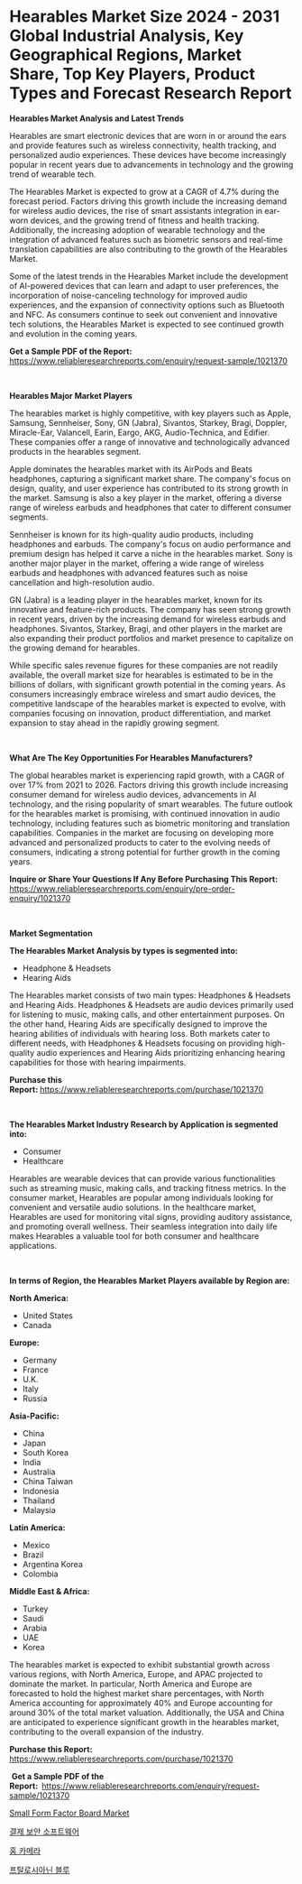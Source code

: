 <p><h1>Hearables Market Size 2024 - 2031 Global Industrial Analysis, Key Geographical Regions, Market Share, Top Key Players, Product Types and Forecast Research Report</h1></p><p><strong>Hearables Market Analysis and Latest Trends</strong></p>
<p><p>Hearables are smart electronic devices that are worn in or around the ears and provide features such as wireless connectivity, health tracking, and personalized audio experiences. These devices have become increasingly popular in recent years due to advancements in technology and the growing trend of wearable tech.</p><p>The Hearables Market is expected to grow at a CAGR of 4.7% during the forecast period. Factors driving this growth include the increasing demand for wireless audio devices, the rise of smart assistants integration in ear-worn devices, and the growing trend of fitness and health tracking. Additionally, the increasing adoption of wearable technology and the integration of advanced features such as biometric sensors and real-time translation capabilities are also contributing to the growth of the Hearables Market.</p><p>Some of the latest trends in the Hearables Market include the development of AI-powered devices that can learn and adapt to user preferences, the incorporation of noise-canceling technology for improved audio experiences, and the expansion of connectivity options such as Bluetooth and NFC. As consumers continue to seek out convenient and innovative tech solutions, the Hearables Market is expected to see continued growth and evolution in the coming years.</p></p>
<p><strong>Get a Sample PDF of the Report:&nbsp;</strong> <a href="https://www.reliableresearchreports.com/enquiry/request-sample/1021370">https://www.reliableresearchreports.com/enquiry/request-sample/1021370</a></p>
<p>&nbsp;</p>
<p><strong>Hearables Major Market Players</strong></p>
<p><p>The hearables market is highly competitive, with key players such as Apple, Samsung, Sennheiser, Sony, GN (Jabra), Sivantos, Starkey, Bragi, Doppler, Miracle-Ear, Valancell, Earin, Eargo, AKG, Audio-Technica, and Edifier. These companies offer a range of innovative and technologically advanced products in the hearables segment.</p><p>Apple dominates the hearables market with its AirPods and Beats headphones, capturing a significant market share. The company's focus on design, quality, and user experience has contributed to its strong growth in the market. Samsung is also a key player in the market, offering a diverse range of wireless earbuds and headphones that cater to different consumer segments.</p><p>Sennheiser is known for its high-quality audio products, including headphones and earbuds. The company's focus on audio performance and premium design has helped it carve a niche in the hearables market. Sony is another major player in the market, offering a wide range of wireless earbuds and headphones with advanced features such as noise cancellation and high-resolution audio.</p><p>GN (Jabra) is a leading player in the hearables market, known for its innovative and feature-rich products. The company has seen strong growth in recent years, driven by the increasing demand for wireless earbuds and headphones. Sivantos, Starkey, Bragi, and other players in the market are also expanding their product portfolios and market presence to capitalize on the growing demand for hearables.</p><p>While specific sales revenue figures for these companies are not readily available, the overall market size for hearables is estimated to be in the billions of dollars, with significant growth potential in the coming years. As consumers increasingly embrace wireless and smart audio devices, the competitive landscape of the hearables market is expected to evolve, with companies focusing on innovation, product differentiation, and market expansion to stay ahead in the rapidly growing segment.</p></p>
<p>&nbsp;</p>
<p><strong>What Are The Key Opportunities For Hearables Manufacturers?</strong></p>
<p><p>The global hearables market is experiencing rapid growth, with a CAGR of over 17% from 2021 to 2026. Factors driving this growth include increasing consumer demand for wireless audio devices, advancements in AI technology, and the rising popularity of smart wearables. The future outlook for the hearables market is promising, with continued innovation in audio technology, including features such as biometric monitoring and translation capabilities. Companies in the market are focusing on developing more advanced and personalized products to cater to the evolving needs of consumers, indicating a strong potential for further growth in the coming years.</p></p>
<p><strong>Inquire or Share Your Questions If Any Before Purchasing This Report:</strong> <a href="https://www.reliableresearchreports.com/enquiry/pre-order-enquiry/1021370">https://www.reliableresearchreports.com/enquiry/pre-order-enquiry/1021370</a></p>
<p>&nbsp;</p>
<p><strong>Market Segmentation</strong></p>
<p><strong>The Hearables Market Analysis by types is segmented into:</strong></p>
<p><ul><li>Headphone & Headsets</li><li>Hearing Aids</li></ul></p>
<p><p>The Hearables market consists of two main types: Headphones & Headsets and Hearing Aids. Headphones & Headsets are audio devices primarily used for listening to music, making calls, and other entertainment purposes. On the other hand, Hearing Aids are specifically designed to improve the hearing abilities of individuals with hearing loss. Both markets cater to different needs, with Headphones & Headsets focusing on providing high-quality audio experiences and Hearing Aids prioritizing enhancing hearing capabilities for those with hearing impairments.</p></p>
<p><strong>Purchase this Report:&nbsp;</strong><a href="https://www.reliableresearchreports.com/purchase/1021370">https://www.reliableresearchreports.com/purchase/1021370</a></p>
<p>&nbsp;</p>
<p><strong>The Hearables Market Industry Research by Application is segmented into:</strong></p>
<p><ul><li>Consumer</li><li>Healthcare</li></ul></p>
<p><p>Hearables are wearable devices that can provide various functionalities such as streaming music, making calls, and tracking fitness metrics. In the consumer market, Hearables are popular among individuals looking for convenient and versatile audio solutions. In the healthcare market, Hearables are used for monitoring vital signs, providing auditory assistance, and promoting overall wellness. Their seamless integration into daily life makes Hearables a valuable tool for both consumer and healthcare applications.</p></p>
<p>&nbsp;</p>
<p><strong>In terms of Region, the Hearables Market Players available by Region are:</strong></p>
<p>
    <p> <strong> North America: </strong>
        <ul>
            <li>United States</li>
            <li>Canada</li>
        </ul>
        </p> 
    <p> <strong> Europe: </strong>
        <ul>
            <li>Germany</li>
            <li>France</li>
            <li>U.K.</li>
            <li>Italy</li>
            <li>Russia</li>
        </ul>
        </p> 
    <p> <strong> Asia-Pacific: </strong>
        <ul>
            <li>China</li>
            <li>Japan</li>
            <li>South Korea</li>
            <li>India</li>
            <li>Australia</li>
            <li>China Taiwan</li>
            <li>Indonesia</li>
            <li>Thailand</li>
            <li>Malaysia</li>
        </ul>
        </p> 
    <p> <strong> Latin America: </strong>
        <ul>
            <li>Mexico</li>
            <li>Brazil</li>
            <li>Argentina Korea</li>
            <li>Colombia</li>
        </ul>
        </p> 
    <p> <strong> Middle East & Africa: </strong>
        <ul>
            <li>Turkey</li>
            <li>Saudi</li>
            <li>Arabia</li>
            <li>UAE</li>
            <li>Korea</li>
        </ul>
    </p>
    </p>
<p><p>The hearables market is expected to exhibit substantial growth across various regions, with North America, Europe, and APAC projected to dominate the market. In particular, North America and Europe are forecasted to hold the highest market share percentages, with North America accounting for approximately 40% and Europe accounting for around 30% of the total market valuation. Additionally, the USA and China are anticipated to experience significant growth in the hearables market, contributing to the overall expansion of the industry.</p></p>
<p><strong>Purchase this Report: </strong><a href="https://www.reliableresearchreports.com/purchase/1021370">https://www.reliableresearchreports.com/purchase/1021370</a></p>
<p>&nbsp;<strong>Get a Sample PDF of the Report:&nbsp;&nbsp;</strong><a href="https://www.reliableresearchreports.com/enquiry/request-sample/1021370">https://www.reliableresearchreports.com/enquiry/request-sample/1021370</a></p>
<p><strong></strong></p>
<p><p><a href="https://medium.com/@peterm12562/small-form-factor-board-market-analysis-its-cagr-market-segmentation-and-global-industry-overview-c93ab3bb8a10">Small Form Factor Board Market</a></p><p><a href="https://github.com/vsap75a286l/Market-Research-Report-List-1/blob/main/16870418476.md">결제 보안 소프트웨어</a></p><p><a href="https://medium.com/@honeypie6456/2024%EB%85%84%EB%B6%80%ED%84%B0-2031%EB%85%84%EA%B9%8C%EC%A7%80%EC%9D%98-%ED%99%88-%EC%B9%B4%EB%A9%94%EB%9D%BC-%EC%8B%9C%EC%9E%A5-%EB%B6%84%EC%84%9D-%EB%B0%8F-%ED%81%AC%EA%B8%B0-%EC%98%88%EC%B8%A1-48130ee7aef8">홈 카메라</a></p><p><a href="https://github.com/Maeennan456456/Market-Research-Report-List-1/blob/main/85849428477.md">프탈로시아닌 블루</a></p></p>
